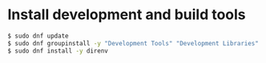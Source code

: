 # Install development and build tools

```bash
$ sudo dnf update
$ sudo dnf groupinstall -y "Development Tools" "Development Libraries"
$ sudo dnf install -y direnv
```
